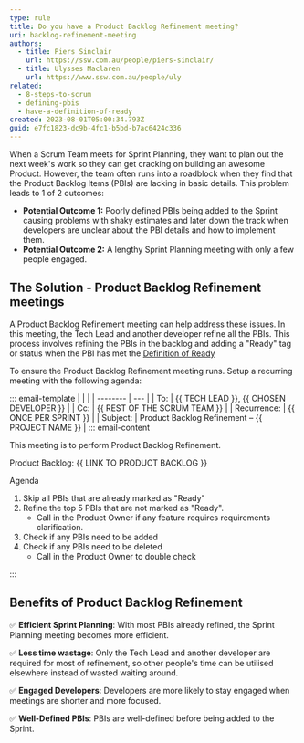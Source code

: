 ```yaml
---
type: rule
title: Do you have a Product Backlog Refinement meeting?
uri: backlog-refinement-meeting
authors:
  - title: Piers Sinclair
    url: https://ssw.com.au/people/piers-sinclair/
  - title: Ulysses Maclaren
    url: https://www.ssw.com.au/people/uly
related:
  - 8-steps-to-scrum
  - defining-pbis
  - have-a-definition-of-ready
created: 2023-08-01T05:00:34.793Z
guid: e7fc1823-dc9b-4fc1-b5bd-b7ac6424c336
---
```



When a Scrum Team meets for Sprint Planning, they want to plan out the next week's work so they can get cracking on building an awesome Product. However, the team often runs into a roadblock when they find that the Product Backlog Items (PBIs) are lacking in basic details. This problem leads to 1 of 2 outcomes:
- **Potential Outcome 1:** Poorly defined PBIs being added to the Sprint causing problems with shaky estimates and later down the track when developers are unclear about the PBI details and how to implement them.
- **Potential Outcome 2:** A lengthy Sprint Planning meeting with only a few people engaged.



<!--endintro-->





## The Solution - Product Backlog Refinement meetings

A Product Backlog Refinement meeting can help address these issues. In this meeting, the Tech Lead and another developer refine all the PBIs. This process involves refining the PBIs in the backlog and adding a "Ready" tag or status when the PBI has met the [Definition of Ready](have-a-definition-of-ready)

To ensure the Product Backlog Refinement meeting runs. Setup a recurring meeting with the following agenda:

::: email-template
|          |     |
| -------- | --- |
| To:      | {{ TECH LEAD }}, {{ CHOSEN DEVELOPER }} |
| Cc:      | {{ REST OF THE SCRUM TEAM }} |
| Recurrence:      | {{ ONCE PER SPRINT }} |
| Subject: | Product Backlog Refinement –  {{ PROJECT NAME }} |
::: email-content 

This meeting is to perform Product Backlog Refinement.

Product Backlog: {{ LINK TO PRODUCT BACKLOG }}

Agenda
1. Skip all PBIs that are already marked as "Ready"
2. Refine the top 5 PBIs that are not marked as "Ready". 
    - Call in the Product Owner if any feature requires requirements clarification.
3. Check if any PBIs need to be added
4. Check if any PBIs need to be deleted
    - Call in the Product Owner to double check

:::

## Benefits of Product Backlog Refinement

✅ **Efficient Sprint Planning**: With most PBIs already refined, the Sprint Planning meeting becomes more efficient.

✅ **Less time wastage**: Only the Tech Lead and another developer are required for most of refinement, so other people's time can be utilised elsewhere instead of wasted waiting around.

✅ **Engaged Developers**: Developers are more likely to stay engaged when meetings are shorter and more focused.

✅ **Well-Defined PBIs**: PBIs are well-defined before being added to the Sprint.



